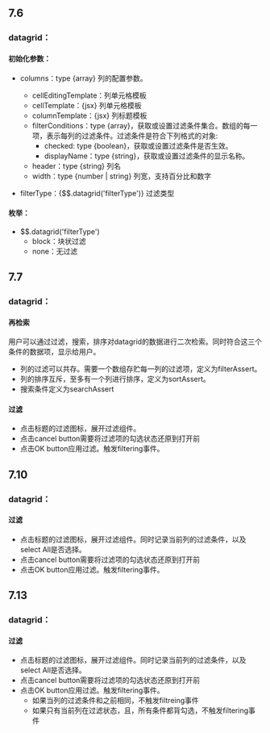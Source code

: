 ## 7.6


### datagrid：

#### 初始化参数：

* columns：type {array} 列的配置参数。
    * cellEditingTemplate：列单元格模板
    * cellTemplate：{jsx} 列单元格模板
    * columnTemplate：{jsx} 列标题模板
    *  filterConditions：type {array}，获取或设置过滤条件集合。数组的每一项，表示每列的过滤条件。过滤条件是符合下列格式的对象:
        * checked: type {boolean}，获取或设置过滤条件是否生效。
        * displayName：type {string}，获取或设置过滤条件的显示名称。
    * header：type {string} 列名
    * width：type {number | string} 列宽，支持百分比和数字

* filterType：{$$.datagrid('filterType')} 过滤类型


#### 枚举：

* $$.datagrid('filterType') 
    * block：块状过滤
    * none：无过滤



## 7.7


### datagrid：

#### 再检索

用户可以通过过滤，搜索，排序对datagrid的数据进行二次检索。同时符合这三个条件的数据项，显示给用户。

* 列的过滤可以共存。需要一个数组存贮每一列的过滤项，定义为filterAssert。
* 列的排序互斥，至多有一个列进行排序，定义为sortAssert。
* 搜索条件定义为searchAssert

#### 过滤

* 点击标题的过滤图标，展开过滤组件。
* 点击cancel button需要将过滤项的勾选状态还原到打开前
* 点击OK button应用过滤。触发filtering事件。




## 7.10


### datagrid：

#### 过滤

* 点击标题的过滤图标，展开过滤组件。同时记录当前列的过滤条件，以及select All是否选择。
* 点击cancel button需要将过滤项的勾选状态还原到打开前
* 点击OK button应用过滤。触发filtering事件。




## 7.13


### datagrid：

#### 过滤

* 点击标题的过滤图标，展开过滤组件。同时记录当前列的过滤条件，以及select All是否选择。
* 点击cancel button需要将过滤项的勾选状态还原到打开前
* 点击OK button应用过滤。触发filtering事件。
    * 如果当列的过滤条件和之前相同，不触发filtreing事件
    * 如果只有当前列在过滤状态，且，所有条件都背勾选，不触发filtering事件
